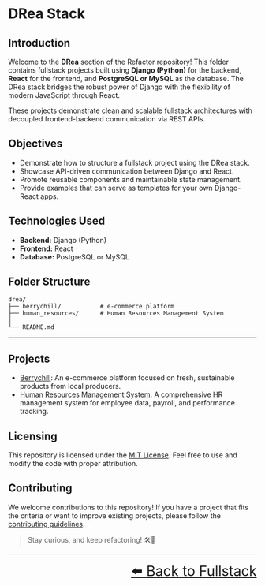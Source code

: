 # DRea Stack

## Introduction

Welcome to the **DRea** section of the Refactor repository! This folder contains fullstack projects built using **Django (Python)** for the backend, **React** for the frontend, and **PostgreSQL or MySQL** as the database. The DRea stack bridges the robust power of Django with the flexibility of modern JavaScript through React.

These projects demonstrate clean and scalable fullstack architectures with decoupled frontend-backend communication via REST APIs.

## Objectives

- Demonstrate how to structure a fullstack project using the DRea stack.
- Showcase API-driven communication between Django and React.
- Promote reusable components and maintainable state management.
- Provide examples that can serve as templates for your own Django-React apps.

## Technologies Used

- **Backend:** Django (Python)
- **Frontend:** React
- **Database:** PostgreSQL or MySQL

## Folder Structure

```text
drea/
├── berrychill/           # e-commerce platform
├── human_resources/      # Human Resources Management System
│
└── README.md
```

---

## Projects

- [Berrychill](berrychill/README.md): An e-commerce platform focused on fresh, sustainable products from local producers.
- [Human Resources Management System](human_resources/README.md): A comprehensive HR management system for employee data, payroll, and performance tracking.

## Licensing

This repository is licensed under the [MIT License](../../LICENSE). Feel free to use and modify the code with proper attribution.

## Contributing

We welcome contributions to this repository! If you have a project that fits the criteria or want to improve existing projects, please follow the [contributing guidelines](../../CONTRIBUTING.md).

> Stay curious, and keep refactoring! 🛠️🚀

---

<div align="right" style="font-size: 2em;">
    <a href="../README.md">⬅️ Back to Fullstack</a>
</div>
